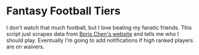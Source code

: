 # Fantasy Football Tiers
I don't watch that much football, but I love beating my fanatic friends. This script just scrapes data from [Boris Chen's website](http://www.borischen.co/) and tells me who I should play. Eventually I'm going to add notifications if high ranked players are on waivers.